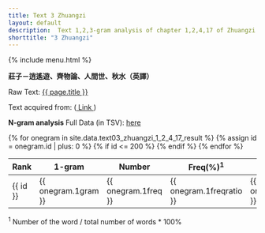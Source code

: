 ```yaml
---
title: Text 3 Zhuangzi
layout: default
description:  Text 1,2,3-gram analysis of chapter 1,2,4,17 of Zhuangzi (Translated by Burton Watson)
shorttitle: "3 Zhuangzi"
---
```

{% include menu.html %}

**莊子－逍遙遊、齊物論、人間世、秋水（英譯）**

Raw Text: <a href="../rawtext/text03_zhuangzi_1_2_4_17.txt"> {{ page.title }} </a>

Text acquired from: (<a href="https://terebess.hu/english/tao/Zhuangzi-Burton-Watson.pdf"> Link </a>)



**N-gram analysis** Full Data (in TSV): <a href="../tsv/text03_zhuangzi_1_2_4_17_result.tsv"> here </a>

<table>
<colgroup>
<col width="100 px" />
<col width="100 px" />
<col width="100 px" />
<col width="100 px" />

<col width="100 px" />
<col width="100 px" />
<col width="100 px" />

<col width="100 px" />
<col width="100 px" />
<col width="100 px" />

</colgroup>
<thead>
<tr class="header">
<th>Rank</th>
<th>1-gram</th>
<th>Number</th>
<th>Freq(%)<sup>1</sup></th>
<th>2-gram</th>
<th>Number</th>
<th>Freq(%)<sup>1</sup></th>
<th>3-gram</th>
<th>Number</th>
<th>Freq(%)<sup>1</sup></th>

</tr>
</thead>
<tbody>
{% for onegram in site.data.text03_zhuangzi_1_2_4_17_result %}
  {% assign id = onegram.id | plus: 0 %}
  {% if id <= 200 %}
  <tr>
    <td markdown="span">{{ id }}</td>
    <td markdown="span">{{ onegram.1gram }}</td>
    <td markdown="span">{{ onegram.1freq }}</td>
    <td markdown="span">{{ onegram.1freqratio }} </td>
    <td markdown="span">{{ onegram.2gram }}</td>
    <td markdown="span">{{ onegram.2freq }}</td>
    <td markdown="span">{{ onegram.2freqratio }} </td>
    <td markdown="span">{{ onegram.3gram }}</td>
    <td markdown="span">{{ onegram.3freq }}</td>
    <td markdown="span">{{ onegram.3freqratio }} </td>
  </tr>
  {% endif %}
{% endfor %}
</tbody>
</table>
<sup>1</sup> Number of the word / total number of words * 100%
